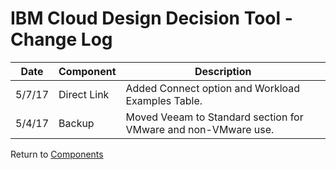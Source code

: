 # IBM Cloud Design Decision Tool - Change Log

| Date | Component | Description |
| --- | --- | --- |
| 5/7/17 | Direct Link | Added Connect option and Workload Examples Table. |
| 5/4/17 | Backup | Moved Veeam to Standard section for VMware and non-VMware use. |

Return to [Components](/README.md)
